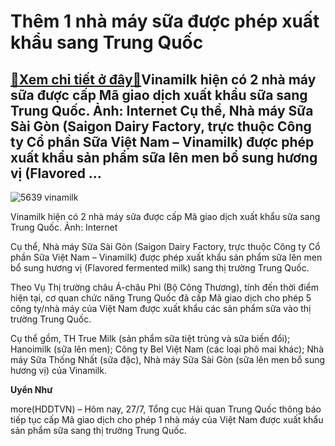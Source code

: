 Thêm 1 nhà máy sữa được phép xuất khẩu sang Trung Quốc
======================================================

[:gift:Xem chi tiết ở đây:gift:](https://hddtvn.com/them-1-nha-may-sua-duoc-phep-xuat-khau-sang-trung-quoc/)Vinamilk hiện có 2 nhà máy sữa được cấp Mã giao dịch xuất khẩu sữa sang Trung Quốc. Ảnh: Internet Cụ thể, Nhà máy Sữa Sài Gòn (Saigon Dairy Factory, trực thuộc Công ty Cổ phần Sữa Việt Nam – Vinamilk) được phép xuất khẩu sản phẩm sữa lên men bổ sung hương vị (Flavored …
------------------------------------------------------------------------------------------------------------------------------------------------------------------------------------------------------------------------------------------------------------------------------





![5639 vinamilk](https://haiquanonline.com.vn/stores/news_dataimages/huent/082019/07/15/5639_Vinamilk.jpg?rt=20200727200623 "undefined")


Vinamilk hiện có 2 nhà máy sữa được cấp Mã giao dịch xuất khẩu sữa sang Trung Quốc. Ảnh: Internet



Cụ thể, Nhà máy Sữa Sài Gòn (Saigon Dairy Factory, trực thuộc Công ty Cổ phần Sữa Việt Nam – Vinamilk) được phép xuất khẩu sản phẩm sữa lên men bổ sung hương vị (Flavored fermented milk) sang thị trường Trung Quốc.


Theo Vụ Thị trường châu Á-châu Phi (Bộ Công Thương), tính đến thời điểm hiện tại, cơ quan chức năng Trung Quốc đã cấp Mã giao dịch cho phép 5 công ty/nhà máy của Việt Nam được xuất khẩu các sản phẩm sữa vào thị trường Trung Quốc.


Cụ thể gồm, TH True Milk (sản phẩm sữa tiệt trùng và sữa biến đổi); Hanoimilk (sữa lên men); Công ty Bel Việt Nam (các loại phô mai khác); Nhà máy Sữa Thống Nhất (sữa đặc), Nhà máy Sữa Sài Gòn (sữa lên men bổ sung hương vị) của Vinamilk.




**Uyển Như**



more(HDDTVN) – Hôm nay, 27/7, Tổng cục Hải quan Trung Quốc thông báo tiếp tục cấp Mã giao dịch cho phép 1 nhà máy của Việt Nam được xuất khẩu sản phẩm sữa sang thị trường Trung Quốc.

